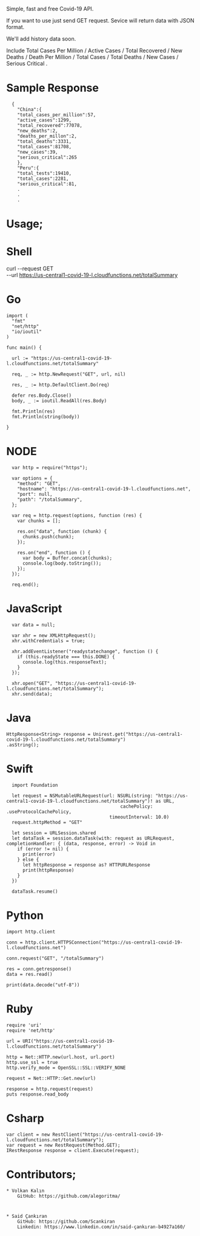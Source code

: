 Simple, fast and free Covid-19 API. 

If you want to use just send GET request. Sevice will return data with JSON format. 

We'll add history data soon. 

Include Total Cases Per Million / Active Cases / Total Recovered / New Deaths / Death Per Million / Total Cases / Total Deaths / New Cases / Serious Critical .

# Sample Response 
      {
        "China":{
        "total_cases_per_million":57,
        "active_cases":1299,
        "total_recovered":77078,
        "new_deaths":2,
        "deaths_per_millon":2,
        "total_deaths":3331,
        "total_cases":81708,
        "new_cases":39,
        "serious_critical":265
        },
        "Peru":{
        "total_tests":19410,
        "total_cases":2281,
        "serious_critical":81,
        .
        .
        .

# Usage;

# Shell
curl --request GET \
  --url https://us-central1-covid-19-l.cloudfunctions.net/totalSummary

# Go
    import (
      "fmt"
      "net/http"
      "io/ioutil"
    )

    func main() {

      url := "https://us-central1-covid-19-l.cloudfunctions.net/totalSummary"

      req, _ := http.NewRequest("GET", url, nil)

      res, _ := http.DefaultClient.Do(req)

      defer res.Body.Close()
      body, _ := ioutil.ReadAll(res.Body)

      fmt.Println(res)
      fmt.Println(string(body))

    }
# NODE
      var http = require("https");

      var options = {
        "method": "GET",
        "hostname": "https://us-central1-covid-19-l.cloudfunctions.net",
        "port": null,
        "path": "/totalSummary",
      };

      var req = http.request(options, function (res) {
        var chunks = [];

        res.on("data", function (chunk) {
          chunks.push(chunk);
        });

        res.on("end", function () {
          var body = Buffer.concat(chunks);
          console.log(body.toString());
        });
      });

      req.end();
      
# JavaScript
      var data = null;

      var xhr = new XMLHttpRequest();
      xhr.withCredentials = true;

      xhr.addEventListener("readystatechange", function () {
        if (this.readyState === this.DONE) {
          console.log(this.responseText);
        }
      });

      xhr.open("GET", "https://us-central1-covid-19-l.cloudfunctions.net/totalSummary");
      xhr.send(data);
      
# Java
    HttpResponse<String> response = Unirest.get("https://us-central1-covid-19-l.cloudfunctions.net/totalSummary")
    .asString();
    
# Swift
      import Foundation

      let request = NSMutableURLRequest(url: NSURL(string: "https://us-central1-covid-19-l.cloudfunctions.net/totalSummary")! as URL,
                                              cachePolicy: .useProtocolCachePolicy,
                                          timeoutInterval: 10.0)
      request.httpMethod = "GET"

      let session = URLSession.shared
      let dataTask = session.dataTask(with: request as URLRequest, completionHandler: { (data, response, error) -> Void in
        if (error != nil) {
          print(error)
        } else {
          let httpResponse = response as? HTTPURLResponse
          print(httpResponse)
        }
      })

      dataTask.resume()
      
# Python
    import http.client

    conn = http.client.HTTPSConnection("https://us-central1-covid-19-l.cloudfunctions.net")

    conn.request("GET", "/totalSummary")

    res = conn.getresponse()
    data = res.read()

    print(data.decode("utf-8"))
# Ruby
    require 'uri'
    require 'net/http'

    url = URI("https://us-central1-covid-19-l.cloudfunctions.net/totalSummary")

    http = Net::HTTP.new(url.host, url.port)
    http.use_ssl = true
    http.verify_mode = OpenSSL::SSL::VERIFY_NONE

    request = Net::HTTP::Get.new(url)

    response = http.request(request)
    puts response.read_body
# Csharp
    var client = new RestClient("https://us-central1-covid-19-l.cloudfunctions.net/totalSummary");
    var request = new RestRequest(Method.GET);
    IRestResponse response = client.Execute(request);



# Contributors;
    
    * Volkan Kalın  
        GitHub: https://github.com/alegoritma/
# 
    * Said Çankıran
        GitHub: https://github.com/Scankiran
        Linkedin: https://www.linkedin.com/in/said-çankıran-b4927a160/

